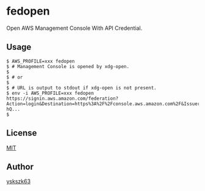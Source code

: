 # fedopen

Open AWS Management Console With API Credential.

## Usage

```
$ AWS_PROFILE=xxx fedopen
$ # Management Console is opened by xdg-open.
$ 
$ # or
$ 
$ # URL is output to stdout if xdg-open is not present.
$ env -i AWS_PROFILE=xxx fedopen
https://signin.aws.amazon.com/federation?Action=login&Destination=https%3A%2F%2Fconsole.aws.amazon.com%2F&Issuer=fedopen&SigninToken=pv7yws-hQ...
$ 
```

## License

[MIT](LICENSE)

## Author

[yskszk63](https://github.com/yskszk63)
